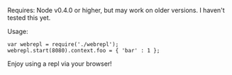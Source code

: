 Requires: Node v0.4.0 or higher, but may work on older versions. I haven't tested this yet.

Usage:

    var webrepl = require('./webrepl');
    webrepl.start(8080).context.foo = { 'bar' : 1 };

Enjoy using a repl via your browser!
